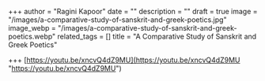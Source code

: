+++
author = "Ragini Kapoor"
date = ""
description = ""
draft = true
image = "/images/a-comparative-study-of-sanskrit-and-greek-poetics.jpg"
image_webp = "/images/a-comparative-study-of-sanskrit-and-greek-poetics.webp"
related_tags = []
title = "A Comparative Study of Sanskrit and Greek Poetics"

+++
[https://youtu.be/xncvQ4dZ9MU](https://youtu.be/xncvQ4dZ9MU "https://youtu.be/xncvQ4dZ9MU")
